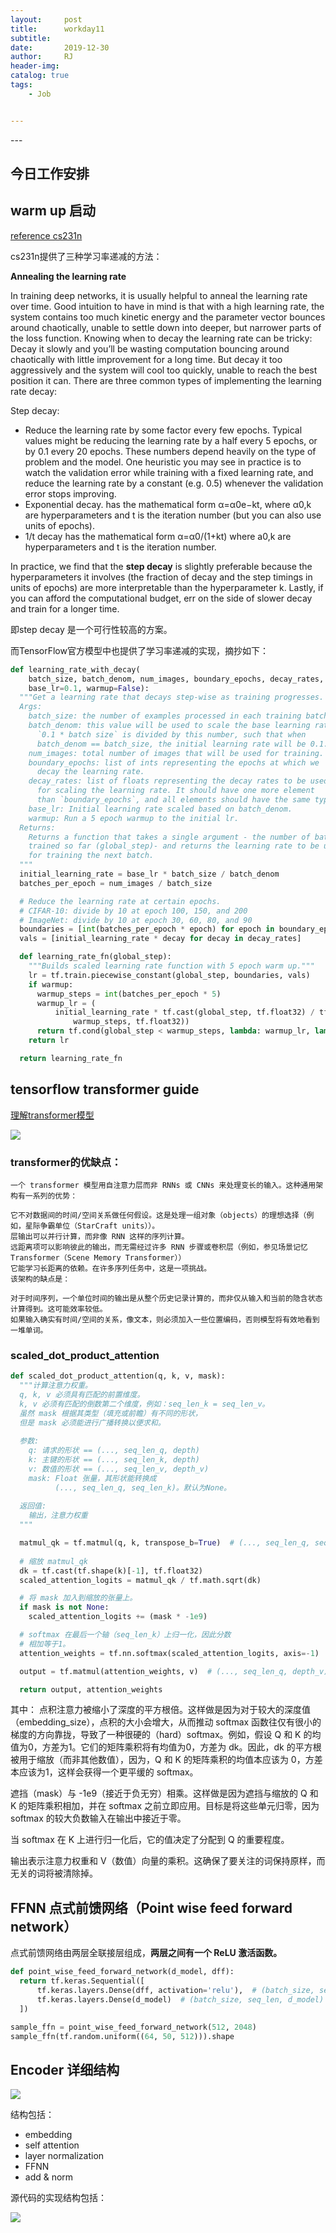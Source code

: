```yaml
---
layout:     post
title:      workday11
subtitle:   
date:       2019-12-30
author:     RJ
header-img: 
catalog: true
tags:
    - Job


---
```

<p id = "build"></p>
---

## 今日工作安排

## warm up 启动
[reference cs231n](http://cs231n.github.io/neural-networks-3/)

cs231n提供了三种学习率递减的方法：

**Annealing the learning rate**

In training deep networks, it is usually helpful to anneal the learning rate over time. Good intuition to have in mind is that with a high learning rate, the system contains too much kinetic energy and the parameter vector bounces around chaotically, unable to settle down into deeper, but narrower parts of the loss function. Knowing when to decay the learning rate can be tricky: Decay it slowly and you’ll be wasting computation bouncing around chaotically with little improvement for a long time. But decay it too aggressively and the system will cool too quickly, unable to reach the best position it can. There are three common types of implementing the learning rate decay:

Step decay: 
- Reduce the learning rate by some factor every few epochs. Typical values might be reducing the learning rate by a half every 5 epochs, or by 0.1 every 20 epochs. These numbers depend heavily on the type of problem and the model. One heuristic you may see in practice is to watch the validation error while training with a fixed learning rate, and reduce the learning rate by a constant (e.g. 0.5) whenever the validation error stops improving.
- Exponential decay. has the mathematical form α=α0e−kt, where α0,k are hyperparameters and t is the iteration number (but you can also use units of epochs).
- 1/t decay has the mathematical form α=α0/(1+kt) where a0,k are hyperparameters and t is the iteration number.

In practice, we find that the **step decay** is slightly preferable because the hyperparameters it involves (the fraction of decay and the step timings in units of epochs) are more interpretable than the hyperparameter k. Lastly, if you can afford the computational budget, err on the side of slower decay and train for a longer time.

即step decay 是一个可行性较高的方案。

而TensorFlow官方模型中也提供了学习率递减的实现，摘抄如下：
```python
def learning_rate_with_decay(
    batch_size, batch_denom, num_images, boundary_epochs, decay_rates,
    base_lr=0.1, warmup=False):
  """Get a learning rate that decays step-wise as training progresses.
  Args:
    batch_size: the number of examples processed in each training batch.
    batch_denom: this value will be used to scale the base learning rate.
      `0.1 * batch size` is divided by this number, such that when
      batch_denom == batch_size, the initial learning rate will be 0.1.
    num_images: total number of images that will be used for training.
    boundary_epochs: list of ints representing the epochs at which we
      decay the learning rate.
    decay_rates: list of floats representing the decay rates to be used
      for scaling the learning rate. It should have one more element
      than `boundary_epochs`, and all elements should have the same type.
    base_lr: Initial learning rate scaled based on batch_denom.
    warmup: Run a 5 epoch warmup to the initial lr.
  Returns:
    Returns a function that takes a single argument - the number of batches
    trained so far (global_step)- and returns the learning rate to be used
    for training the next batch.
  """
  initial_learning_rate = base_lr * batch_size / batch_denom
  batches_per_epoch = num_images / batch_size

  # Reduce the learning rate at certain epochs.
  # CIFAR-10: divide by 10 at epoch 100, 150, and 200
  # ImageNet: divide by 10 at epoch 30, 60, 80, and 90
  boundaries = [int(batches_per_epoch * epoch) for epoch in boundary_epochs]
  vals = [initial_learning_rate * decay for decay in decay_rates]

  def learning_rate_fn(global_step):
    """Builds scaled learning rate function with 5 epoch warm up."""
    lr = tf.train.piecewise_constant(global_step, boundaries, vals)
    if warmup:
      warmup_steps = int(batches_per_epoch * 5)
      warmup_lr = (
          initial_learning_rate * tf.cast(global_step, tf.float32) / tf.cast(
              warmup_steps, tf.float32))
      return tf.cond(global_step < warmup_steps, lambda: warmup_lr, lambda: lr)
    return lr

  return learning_rate_fn
```



## tensorflow transformer guide
[理解transformer模型](https://www.tensorflow.org/tutorials/text/transformer#optimizer)

![](https://raw.githubusercontent.com/rejae/rejae.github.io/master/img/20191230transformerguide.png)

### transformer的优缺点：
```
一个 transformer 模型用自注意力层而非 RNNs 或 CNNs 来处理变长的输入。这种通用架构有一系列的优势：

它不对数据间的时间/空间关系做任何假设。这是处理一组对象（objects）的理想选择（例如，星际争霸单位（StarCraft units））。
层输出可以并行计算，而非像 RNN 这样的序列计算。
远距离项可以影响彼此的输出，而无需经过许多 RNN 步骤或卷积层（例如，参见场景记忆 Transformer（Scene Memory Transformer））
它能学习长距离的依赖。在许多序列任务中，这是一项挑战。
该架构的缺点是：

对于时间序列，一个单位时间的输出是从整个历史记录计算的，而非仅从输入和当前的隐含状态计算得到。这可能效率较低。
如果输入确实有时间/空间的关系，像文本，则必须加入一些位置编码，否则模型将有效地看到一堆单词。
```

### scaled_dot_product_attention
```python
def scaled_dot_product_attention(q, k, v, mask):
  """计算注意力权重。
  q, k, v 必须具有匹配的前置维度。
  k, v 必须有匹配的倒数第二个维度，例如：seq_len_k = seq_len_v。
  虽然 mask 根据其类型（填充或前瞻）有不同的形状，
  但是 mask 必须能进行广播转换以便求和。
  
  参数:
    q: 请求的形状 == (..., seq_len_q, depth)
    k: 主键的形状 == (..., seq_len_k, depth)
    v: 数值的形状 == (..., seq_len_v, depth_v)
    mask: Float 张量，其形状能转换成
          (..., seq_len_q, seq_len_k)。默认为None。
    
  返回值:
    输出，注意力权重
  """

  matmul_qk = tf.matmul(q, k, transpose_b=True)  # (..., seq_len_q, seq_len_k)
  
  # 缩放 matmul_qk
  dk = tf.cast(tf.shape(k)[-1], tf.float32)
  scaled_attention_logits = matmul_qk / tf.math.sqrt(dk)

  # 将 mask 加入到缩放的张量上。
  if mask is not None:
    scaled_attention_logits += (mask * -1e9)  

  # softmax 在最后一个轴（seq_len_k）上归一化，因此分数
  # 相加等于1。
  attention_weights = tf.nn.softmax(scaled_attention_logits, axis=-1)  # (..., seq_len_q, seq_len_k)

  output = tf.matmul(attention_weights, v)  # (..., seq_len_q, depth_v)

  return output, attention_weights
```

其中： 点积注意力被缩小了深度的平方根倍。这样做是因为对于较大的深度值（embedding_size），点积的大小会增大，从而推动 softmax 函数往仅有很小的梯度的方向靠拢，导致了一种很硬的（hard）softmax。例如，假设 Q 和 K 的均值为0，方差为1。它们的矩阵乘积将有均值为0，方差为 dk。因此，dk 的平方根被用于缩放（而非其他数值），因为，Q 和 K 的矩阵乘积的均值本应该为 0，方差本应该为1，这样会获得一个更平缓的 softmax。

遮挡（mask）与 -1e9（接近于负无穷）相乘。这样做是因为遮挡与缩放的 Q 和 K 的矩阵乘积相加，并在 softmax 之前立即应用。目标是将这些单元归零，因为 softmax 的较大负数输入在输出中接近于零。

当 softmax 在 K 上进行归一化后，它的值决定了分配到 Q 的重要程度。

输出表示注意力权重和 V（数值）向量的乘积。这确保了要关注的词保持原样，而无关的词将被清除掉。

## FFNN 点式前馈网络（Point wise feed forward network）

点式前馈网络由两层全联接层组成，**两层之间有一个 ReLU 激活函数。**
```PYTHON
def point_wise_feed_forward_network(d_model, dff):
  return tf.keras.Sequential([
      tf.keras.layers.Dense(dff, activation='relu'),  # (batch_size, seq_len, dff)
      tf.keras.layers.Dense(d_model)  # (batch_size, seq_len, d_model)
  ])

sample_ffn = point_wise_feed_forward_network(512, 2048)
sample_ffn(tf.random.uniform((64, 50, 512))).shape
```


## Encoder 详细结构
![](https://raw.githubusercontent.com/rejae/rejae.github.io/master/img/20191230encoder.png)

结构包括：
- embedding
- self attention
- layer normalization
- FFNN
- add & norm

源代码的实现结构包括：

![](https://raw.githubusercontent.com/rejae/rejae.github.io/master/img/20191230sourceencoder.png)